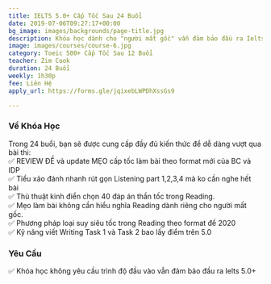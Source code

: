 ```yaml
---
title: IELTS 5.0+ Cấp Tốc Sau 24 Buổi
date: 2019-07-06T09:27:17+00:00
bg_image: images/backgrounds/page-title.jpg
description: Khóa học dành cho "người mất gốc" vẫn đảm bảo đầu ra Ielts 5.0+
image: images/courses/course-6.jpg
category: Toeic 500+ Cấp Tốc Sau 12 Buổi
teacher: Zim Cook
duration: 24 Buổi
weekly: 1h30p
fee: Liên Hệ
apply_url: https://forms.gle/jqixebLWPDhXssGs9

---
```

### Về Khóa Học

Trong 24 buổi, bạn sẽ được cung cấp đầy đủ kiến thức để dễ dàng vượt qua bài thi:  
✅ REVIEW ĐỀ và update MẸO cấp tốc làm bài theo format mới của BC và IDP  
✅ Tiểu xảo đánh nhanh rút gọn Listening part 1,2,3,4 mà ko cần nghe hết bài  
✅ Thủ thuật kinh điển chọn 40 đáp án thần tốc trong Reading.  
✅ Mẹo làm bài không cần hiểu nghĩa Reading dành riêng cho người mất gốc.  
✅ Phương pháp loại suy siêu tốc trong Reading theo format đề 2020  
✅ Kỹ năng viết Writing Task 1 và Task 2 bao lấy điểm trên 5.0</p>

### Yêu Cầu

✅ Khóa học không yêu cầu trình độ đầu vào vẫn đảm bảo đầu ra Ielts 5.0+ 